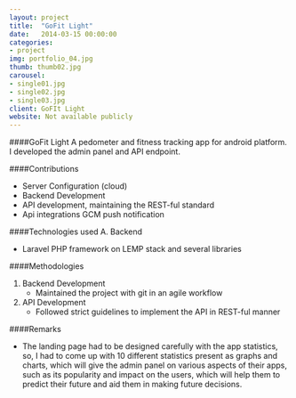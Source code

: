 ```yaml
---
layout: project
title:  "GoFit Light"
date:   2014-03-15 00:00:00
categories:
- project
img: portfolio_04.jpg
thumb: thumb02.jpg
carousel:
- single01.jpg
- single02.jpg
- single03.jpg
client: GoFIt Light
website: Not available publicly
---
```

####GoFit Light
A pedometer and fitness tracking app for android platform. I developed the admin panel and API
endpoint.

####Contributions
- Server Configuration (cloud)
- Backend Development
- API development, maintaining the REST-ful standard
- Api integrations 
   GCM push notification

####Technologies used
A. Backend
   - Laravel PHP framework on LEMP stack and several libraries

####Methodologies
1. Backend Development
   - Maintained the project with git in an agile workflow
2. API Development
   - Followed strict guidelines to implement the API in REST-ful manner

####Remarks
- The landing page had to be designed carefully with the app statistics,
  so, I had to come up with 10 different statistics present as graphs and charts,
  which will give the admin panel on various aspects of their apps, such as
  its popularity and impact on the users, which will help them to predict their 
  future and aid them in making future decisions.
